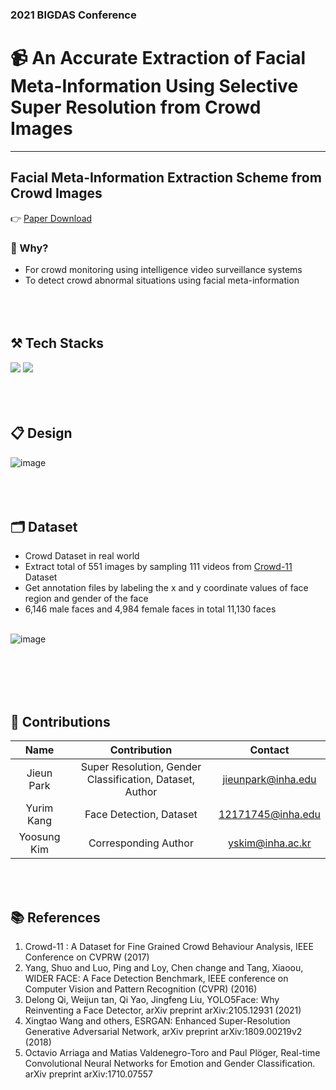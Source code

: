 ### 2021 BIGDAS Conference

#  📹 An Accurate Extraction of Facial Meta-Information Using Selective Super Resolution from Crowd Images
------------
## Facial Meta-Information Extraction Scheme from Crowd Images
👉 [Paper Download](https://github.com/krapeun/2021-BIGDAS/blob/main/Facial%20Meta-Information%20Extraction%20Scheme%20from%20Crowd%20Images-%20YOO-SUNG%20KIM.pdf)

### 🔎 Why?
  * For crowd monitoring using intelligence video surveillance systems
  * To detect crowd abnormal situations using facial meta-information
<br/><br/>
<br/><br/>

## **⚒ Tech Stacks**
<img src="https://img.shields.io/badge/Python-3776AB?style=flat&logo=Python&logoColor=white"/></a>
<img src="https://img.shields.io/badge/Tensorflow-FF6F00?style=flat&logo=Tensorflow&logoColor=white"/></a>
<br/><br/>
<br/><br/>

## **📋 Design**
![image](https://user-images.githubusercontent.com/62520045/171556664-25e46473-2f27-4c4d-875c-e727513c90f8.png)
<br/><br/>
<br/><br/>

## **🗂 Dataset**
  * Crowd Dataset in real world
  * Extract total of 551 images by sampling 111 videos from [Crowd-11](https://ieeexplore.ieee.org/document/8015005) Dataset
  * Get annotation files by labeling the x and y coordinate values of face region and gender of the face
  * 6,146 male faces and 4,984 female faces in total 11,130 faces
<br/><br/>

![image](https://user-images.githubusercontent.com/62520045/171559069-3d0d113c-a7ae-440c-920a-b4ade6b38a18.png)

<br/><br/>
<br/><br/>

## **👭 Contributions**
| Name | Contribution | Contact |
|:----------:|:----------:|:----------:|
| Jieun Park | Super Resolution, Gender Classification, Dataset, Author | jieunpark@inha.edu |
| Yurim Kang | Face Detection, Dataset | 12171745@inha.edu |
| Yoosung Kim | Corresponding Author | yskim@inha.ac.kr |

<br/><br/>

## **📚 References**
 1.  Crowd-11 : A Dataset for Fine Grained Crowd Behaviour Analysis, IEEE Conference on CVPRW (2017)
 2.  Yang, Shuo and Luo, Ping and Loy, Chen change and Tang, Xiaoou, WIDER FACE: A Face Detection Benchmark, IEEE conference on Computer Vision and Pattern Recognition (CVPR) (2016)
 3.  Delong Qi, Weijun tan, Qi Yao, Jingfeng Liu, YOLO5Face: Why Reinventing a Face Detector, arXiv preprint arXiv:2105.12931 (2021)
 4.  Xingtao Wang and others, ESRGAN: Enhanced Super-Resolution Generative Adversarial Network, arXiv preprint arXiv:1809.00219v2 (2018)
 5.  Octavio Arriaga and Matias Valdenegro-Toro and Paul Plöger, Real-time Convolutional Neural Networks for Emotion and Gender Classification. arXiv preprint arXiv:1710.07557
<br/><br/>
<br/><br/>
